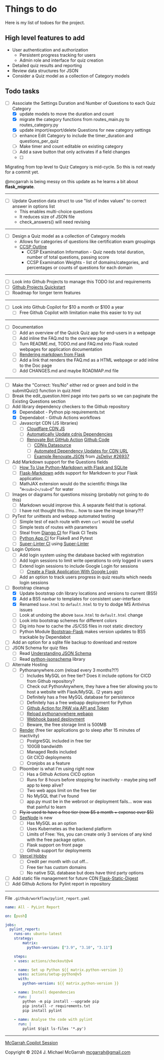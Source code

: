 
# Things to do

Here is my list of todoes for the project.

## High level features to add

- User authentication and authorization
  - Persistent progress tracking for users
  - Admin role and interface for quiz creation
- Detailed quiz results and reporting
- Review data structures for JSON
- Consider a Quiz model as a collection of Category models

## Todo tasks

- [ ] Associate the Settings Duration and Number of Questions to each Quiz Category
  - [x] update models to move the duration and count
  - [x] migrate the category functions from routes_main.py to routes_category.py
  - [x] update import/export/delete Questions for new category settings
  - [ ] enhance Edit Category to include the timer_duration and questions_per_quiz
  - [ ] Make timer and count editable on existing category
  - [ ] Add a save button that only activates if a field changes
  - [ ] 

Migrating from top level to Quiz Category is mid-cycle. So this is not ready for a commit yet.

@mcgarrah is being messy on this update as he learns a bit about **flask_migrate**.

---

- [ ] Update Question data struct to use "list of index values" to correct answer in options list
  - This enables multi-choice questions
  - It reduces size of JSON file
  - check_answers() will need revising

---

- [ ] Design a Quiz model as a collection of Category models
  - Allows for categories of questions like certification exam groupings
  - [CCSP Outline](https://www.isc2.org/certifications/ccsp/ccsp-certification-exam-outline)
    - CCSP Examination Information - Quiz needs total duration, number of total questions, passing score
    - CCSP Examination Weights - list of domains/categories, and percentages or counts of questions for each domain 

---

- [ ] Look into Github Projects to manage this TODO list and requirements
- [ ] [Github Projects Quickstart](https://docs.github.com/en/issues/planning-and-tracking-with-projects/learning-about-projects/quickstart-for-projects)
- [ ] Roadmap for longer term features

---

- [ ] Look into Github Copilot for \$10 a month or \$100 a year
  - [ ] Free Github Copilot with limitation make this easier to try out

---

- [ ] Documentation
  - [ ] Add an overview of the Quick Quiz app for end-users in a webpage
  - [ ] Add inline the FAQ.md to the overview page
  - [ ] Turn README.md, TODO.md and FAQ.md into Flask routed webpages for application documentation
  - [ ] [Rendering markdown from Flask](https://dev.to/mrprofessor/rendering-markdown-from-flask-1l41)
  - [ ] Add a link that renders the FAQ.md as a HTML webpage or add inline to the Doc page
  - [ ] Add CHANGES.md and maybe ROADMAP.md file

---

- [ ] Make the "Correct: Yes/No" either red or green and bold in the submitQuiz() function in quiz.html
- [ ] Break the edit_question.html page into two parts so we can paginate the Existing Questions section
- [ ] Add library dependency checkers to the Github repository
  - [x] Dependabot - Python pip requirements.txt
  - [x] Dependabot - Github Actions workflows
  - [ ] Javascript CDN (JS libraries)
    - [ ] [Cloudflare CDN JS](https://cdnjs.com/libraries/bootstrap)
    - [ ] [Automatically Update cdnjs Dependencies](https://www.mend.io/blog/automatically-update-cdnjs-dependencies/)
    - [ ] [Renovate Bot GitHub Action](https://github.com/marketplace/actions/renovate-bot-github-action) [Github Code](https://github.com/renovatebot/github-action)
      - [ ] [CDNjs Datasource](https://docs.renovatebot.com/modules/datasource/cdnjs/)
      - [ ] [Automated Dependency Updates for CDN URL](https://docs.renovatebot.com/modules/manager/cdnurl/)
      - [ ] [Example Renovate.JSON](https://github.com/Animeboynz/Mihon-Backup-Viewer/blob/main/.github/renovate.json5) from [JsDelivr #26937](https://github.com/renovatebot/renovate/issues/26937)
- [ ] Add Markdown support for the Questions fields
  - [ ] [How To Use Python-Markdown with Flask and SQLite](https://www.digitalocean.com/community/tutorials/how-to-use-python-markdown-with-flask-and-sqlite)
  - [ ] [Flask-Markdown](https://pythonhosted.org/Flask-Markdown/) adds support for Markdown to your Flask application.
  - [ ] MathJAX extension would do the scientific things like "`H<sub>2</sub>O`" for water
- [ ] Images or diagrams for questions missing (probably not going to do this)
  - [ ] Markdown would improve this. A separate field that is optional.
  - [ ] I have not thought this thru... how to save the image binary?!?
- [ ] PyTest for unittests and webapp automated testing
  - [ ] Simple test of each route with even `curl` would be useful
  - [ ] Simple tests of routes with parameters
  - [ ] Steal from [Django CI](https://github.com/actions/starter-workflows/blob/main/ci/django.yml) for Flask CI Tests
  - [ ] [Python App CI](https://github.com/actions/starter-workflows/blob/main/ci/python-app.yml) for Flake8 and Pytest
  - [ ] [Super-Linter CI](https://github.com/actions/starter-workflows/blob/main/ci/super-linter.yml) using [Super-Linter](https://github.com/super-linter/super-linter)
- [ ] Login Options
  - [ ] Add login system using the database backed with registration
  - [ ] Add login sessions to limit write operations to only logged in users
  - [ ] Extend login sessions to include Google Login for sessions
    - [ ] [Create a Flask Application With Google Login](https://realpython.com/flask-google-login/)
  - [ ] Add an option to track users progress in quiz results which needs login sessions
- [ ] Bootstrap cleanup
  - [x] Update bootstrap cdn library locations and versions to current (BS5)
  - [x] Add a BS5 navbar to templates for consistent user-interface
  - [x] Renamed `base.html` to `default.html` to try to dodge MS Antivirus issues
  - [ ] Look at undoing the above `base.html` to `default.html` change
  - [ ] Look into bootstrap schemes for different colors
  - [ ] Dig into how to cache the JS/CSS files in root static directory
  - [ ] Python Module [Bootstrap-Flask](https://github.com/helloflask/bootstrap-flask) makes version updates to BS5 trackable by Dependabot
- [ ] Add an option for a sqlite file backup to download and restore
- [ ] JSON Schema for quiz files
  - [ ] Read [Understanding JSON Schema](https://json-schema.org/understanding-json-schema)
  - [ ] Read [python-jsonschema](https://python-jsonschema.readthedocs.io/en/latest/) library
- [ ] Alternate Hosting
  - [ ] Pythonanywhere.com (reload every 3 months?!?)
    - [ ] Includes MySQL on free tier? Does it include options for CICD from Github repository?
    - [ ] Check out PythonAnywhere, they have a free tier allowing you to host a website with Flask/MySQL. (2 years ago)
    - [ ] Definitely has a free MySQL database for persistence
    - [ ] Definitely has a free webapp deployment for Python
    - [ ] [Github Action for PAW via API and Token](https://github.com/umuttopalak/pythonanywhere-deploy-action)
    - [ ] [Reload pythonanywhere webapp](https://github.com/marketplace/actions/reload-pythonanywhere-webapp)
    - [ ] [Webhook based deployment](https://medium.com/@aadibajpai/deploying-to-pythonanywhere-via-github-6f967956e664)
    - [ ] Beware, the free storage limit is 500MB
  - [ ] [Render](https://render.com/) (free tier applications go to sleep after 15 minutes of inactivity)
    - [ ] PostgreSQL included in free tier
    - [ ] 100GB bandwidth
    - [ ] Managed Redis included
    - [ ] Git CICD deployments
    - [ ] Cronjobs as a feature
  - [ ] Ploomber is what I'm using right now
    - [ ] Has a Github Actions CICD option
    - [ ] Runs for 8 hours before stopping for inactivity - maybe ping self app to keep alive?
    - [ ] Two web apps limit on the free tier
    - [ ] No MySQL that I've found
    - [ ] app.py must be in the webroot or deployment fails... wow was that painful to learn
  - [ ] ~~Fly.io used to have a free tier (now $5 a month + expense over $5)~~
  - [ ] [SeeNode](https://www.seenode.com/) is new
    - [ ] Has MySQL as an option
    - [ ] Uses Kubernetes as the backend platform
    - [ ] Limits of Free: Yes, you can create only 3 services of any kind with the free package option.
    - [ ] Flask support on front page
    - [ ] Github support for deployments
  - [ ] [Vercel Hobby](https://vercel.com/docs/accounts/plans/hobby)
    - [ ] Credit per month with cut off...
    - [ ] Free tier has custom domains
    - [ ] No native SQL database but does have third party options
- [ ] Add static file management for future CDN [Flask-Static-Digest](https://github.com/nickjj/flask-static-digest)
- [ ] Add Github Actions for Pylint report in repository

---

File `.github/workflow/pylint_report.yaml`

``` YAML
name: All - PyLint Report

on: [push]

jobs:
  pylint_report:
    runs-on: ubuntu-latest
    strategy:
        matrix:
          python-version: ["3.9", "3.10", "3.11"]

    steps:
    - uses: actions/checkout@v4

    - name: Set up Python ${{ matrix.python-version }}
      uses: actions/setup-python@v5
      with:
        python-version: ${{ matrix.python-version }}

    - name: Install dependencies
      run: |
        python -m pip install --upgrade pip
        pip install -r requirements.txt
        pip install pylint
    
    - name: Analyse the code with pylint
      run: |
        pylint $(git ls-files '*.py')
```

---

[McGarrah Copilot Session](https://copilot.microsoft.com/chats/hVD49LnGBp1iNpjCoorZg)

Copyright © 2024 J. Michael McGarrah <mcgarrah@gmail.com>
